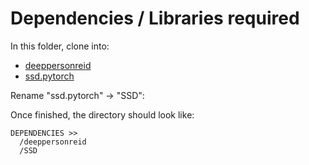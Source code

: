 # Dependencies / Libraries required

In this folder, clone into:
- [deeppersonreid](https://github.com/KaiyangZhou/deep-person-reid)
- [ssd.pytorch](https://github.com/amdegroot/ssd.pytorch)

Rename "ssd.pytorch" -> "SSD":

Once finished, the directory should look like: 
```
DEPENDENCIES >>
  /deeppersonreid
  /SSD
```
